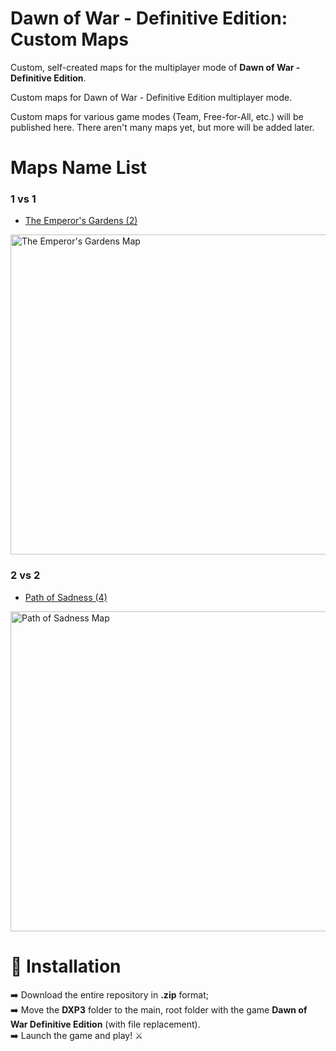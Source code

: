 # Dawn of War - Definitive Edition: Custom Maps
Custom, self-created maps for the multiplayer mode of **Dawn of War - Definitive Edition**.

Custom maps for Dawn of War - Definitive Edition multiplayer mode.

Custom maps for various game modes (Team, Free-for-All, etc.) will be published here. There aren't many maps yet, but more will be added later.

# Maps Name List
### 1 vs 1

* [The Emperor's Gardens (2)](Maps%20List/The%20Emperor's%20Gardens%20(2).md)
<img width="512" height="512" alt="The Emperor's Gardens Map" src="https://github.com/user-attachments/assets/7433012f-81ea-4b3a-a296-fd612e71b3a3" />

### 2 vs 2

* [Path of Sadness (4)](Maps%20List/Path%20of%20Sadness%20(4).md)
<img width="512" height="512" alt="Path of Sadness Map" src="https://github.com/user-attachments/assets/dd3054eb-8776-4698-9ce0-0b6ce2303f79" />

# :ledger: Installation
:arrow_right: Download the entire repository in **.zip** format;<br>
:arrow_right: Move the **DXP3** folder to the main, root folder with the game **Dawn of War Definitive Edition** (with file replacement).<br>
:arrow_right: Launch the game and play! :crossed_swords: <br>
